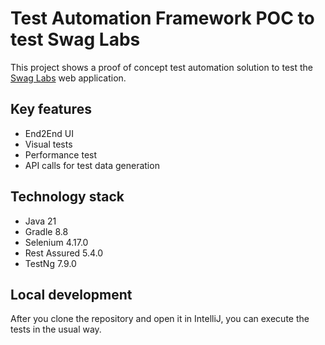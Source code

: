 # Test Automation Framework POC to test Swag Labs

This project shows a proof of concept test automation solution to test the [Swag Labs](https://www.google.com](https://www.saucedemo.com)) web application.

## Key features

* End2End UI
* Visual tests
* Performance test
* API calls for test data generation

## Technology stack

* Java 21
* Gradle 8.8
* Selenium 4.17.0
* Rest Assured 5.4.0
* TestNg 7.9.0

## Local development

After you clone the repository and open it in IntelliJ, you can execute the tests in the usual way. 


